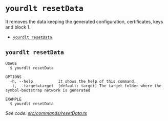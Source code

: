 `yourdlt resetData`
===================

It removes the data keeping the generated configuration, certificates, keys and block 1.

* [`yourdlt resetData`](#yourdlt-resetdata)

## `yourdlt resetData`

```
USAGE
  $ yourdlt resetData

OPTIONS
  -h, --help           It shows the help of this command.
  -t, --target=target  [default: target] The target folder where the symbol-bootstrap network is generated

EXAMPLE
  $ yourdlt resetData
```

_See code: [src/commands/resetData.ts](https://github.com/usingblockchain/yourdlt/blob/v1.4.0/src/commands/resetData.ts)_
